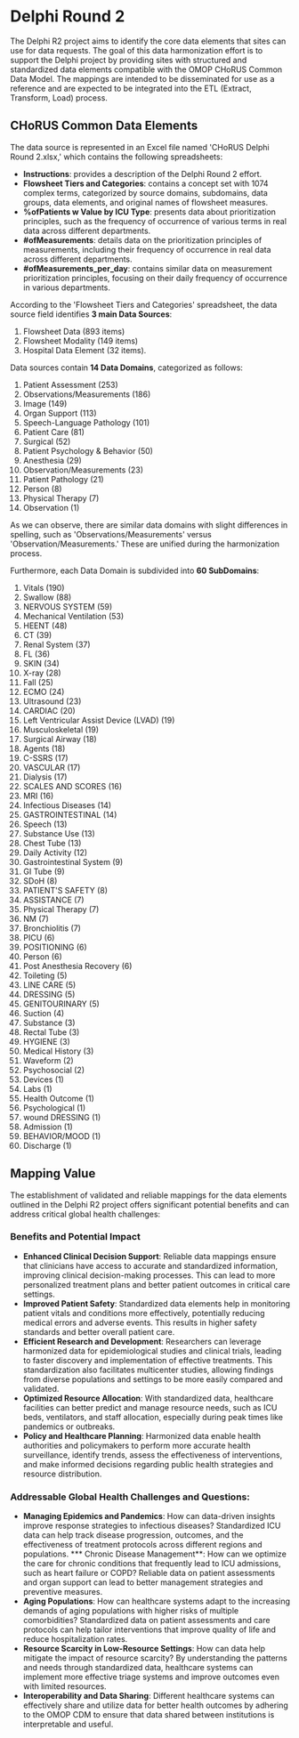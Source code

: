 # Delphi Round 2

The Delphi R2 project aims to identify the core data elements that sites can use for data requests. The goal of this data harmonization effort is to support the Delphi project by providing sites with structured and standardized data elements compatible with the OMOP CHoRUS Common Data Model. The mappings are intended to be disseminated for use as a reference and are expected to be integrated into the ETL (Extract, Transform, Load) process.
## CHoRUS Common Data Elements 
The data source is represented in an Excel file named 'CHoRUS Delphi Round 2.xlsx,' which contains the following spreadsheets:
* **Instructions**: provides a description of the Delphi Round 2 effort.
* **Flowsheet Tiers and Categories**: contains a concept set with 1074 complex terms, categorized by source domains, subdomains, data groups, data elements, and original names of flowsheet measures.
* **%ofPatients w Value by ICU Type**: presents data about prioritization principles, such as the frequency of occurrence of various terms in real data across different departments.
* **#ofMeasurements**: details data on the prioritization principles of measurements, including their frequency of occurrence in real data across different departments.
* **#ofMeasurements_per_day**: contains similar data on measurement prioritization principles, focusing on their daily frequency of occurrence in various departments.

According to the 'Flowsheet Tiers and Categories' spreadsheet, the data source field identifies **3 main Data Sources**:
1. Flowsheet Data (893 items)
2. Flowsheet Modality (149 items)
3. Hospital Data Element (32 items).

Data sources contain **14 Data Domains**, categorized as follows:
1. Patient Assessment (253)
2. Observations/Measurements (186)
3. Image (149)
4. Organ Support (113)
5. Speech-Language Pathology (101)
6. Patient Care (81)
7. Surgical (52)
8. Patient Psychology & Behavior (50)
9. Anesthesia (29)
10. Observation/Measurements (23)
11. Patient Pathology (21)
12. Person (8)
13. Physical Therapy (7)
14. Observation (1)
  
As we can observe, there are similar data domains with slight differences in spelling, such as 'Observations/Measurements' versus 'Observation/Measurements.' These are unified during the harmonization process. 

Furthermore, each Data Domain is subdivided into **60 SubDomains**:

1. Vitals (190)
2. Swallow (88)
3. NERVOUS SYSTEM (59)
4. Mechanical Ventilation (53)
5. HEENT (48)
6. CT (39)
7. Renal System (37)
8. FL (36)
9. SKIN (34)
10. X-ray (28)
11. Fall (25)
12. ECMO (24)
13. Ultrasound (23)
14. CARDIAC (20)
15. Left Ventricular Assist Device (LVAD) (19)
16. Musculoskeletal (19)
17. Surgical Airway (18)
18. Agents (18)
19. C-SSRS (17)
20. VASCULAR (17)
21. Dialysis (17)
22. SCALES AND SCORES (16)
23. MRI (16)
24. Infectious Diseases (14)
25. GASTROINTESTINAL (14)
26. Speech (13)
27. Substance Use (13)
28. Chest Tube (13)
29. Daily Activity (12)
30. Gastrointestinal System (9)
31. GI Tube (9)
32. SDoH (8)
33. PATIENT'S SAFETY (8)
34. ASSISTANCE (7)
35. Physical Therapy (7)
36. NM (7)
37. Bronchiolitis (7)
38. PICU (6)
39. POSITIONING (6)
40. Person (6)
41. Post Anesthesia Recovery (6)
42. Toileting (5)
43. LINE CARE (5)
44. DRESSING (5)
45. GENITOURINARY (5)
46. Suction (4)
47. Substance (3)
48. Rectal Tube (3)
49. HYGIENE (3)
50. Medical History (3)
51. Waveform (2)
52. Psychosocial (2)
53. Devices (1)
54. Labs (1)
55. Health Outcome (1)
56. Psychological (1)
57. wound DRESSING (1)
58. Admission (1)
59. BEHAVIOR/MOOD (1)
60. Discharge (1)

## Mapping Value

The establishment of validated and reliable mappings for the data elements outlined in the Delphi R2 project offers significant potential benefits and can address critical global health challenges:

### Benefits and Potential Impact
* **Enhanced Clinical Decision Support**: Reliable data mappings ensure that clinicians have access to accurate and standardized information, improving clinical decision-making processes. This can lead to more personalized treatment plans and better patient outcomes in critical care settings.
* **Improved Patient Safety**: Standardized data elements help in monitoring patient vitals and conditions more effectively, potentially reducing medical errors and adverse events. This results in higher safety standards and better overall patient care.
* **Efficient Research and Development**: Researchers can leverage harmonized data for epidemiological studies and clinical trials, leading to faster discovery and implementation of effective treatments. This standardization also facilitates multicenter studies, allowing findings from diverse populations and settings to be more easily compared and validated.
* **Optimized Resource Allocation**: With standardized data, healthcare facilities can better predict and manage resource needs, such as ICU beds, ventilators, and staff allocation, especially during peak times like pandemics or outbreaks.
* **Policy and Healthcare Planning**: Harmonized data enable health authorities and policymakers to perform more accurate health surveillance, identify trends, assess the effectiveness of interventions, and make informed decisions regarding public health strategies and resource distribution.
### Addressable Global Health Challenges and Questions:
* **Managing Epidemics and Pandemics**: How can data-driven insights improve response strategies to infectious diseases? Standardized ICU data can help track disease progression, outcomes, and the effectiveness of treatment protocols across different regions and populations.
*** Chronic Disease Management**: How can we optimize the care for chronic conditions that frequently lead to ICU admissions, such as heart failure or COPD? Reliable data on patient assessments and organ support can lead to better management strategies and preventive measures.
* **Aging Populations**: How can healthcare systems adapt to the increasing demands of aging populations with higher risks of multiple comorbidities? Standardized data on patient assessments and care protocols can help tailor interventions that improve quality of life and reduce hospitalization rates.
* **Resource Scarcity in Low-Resource Settings**: How can data help mitigate the impact of resource scarcity? By understanding the patterns and needs through standardized data, healthcare systems can implement more effective triage systems and improve outcomes even with limited resources.
* **Interoperability and Data Sharing**: Different healthcare systems can effectively share and utilize data for better health outcomes by adhering to the OMOP CDM to ensure that data shared between institutions is interpretable and useful.




